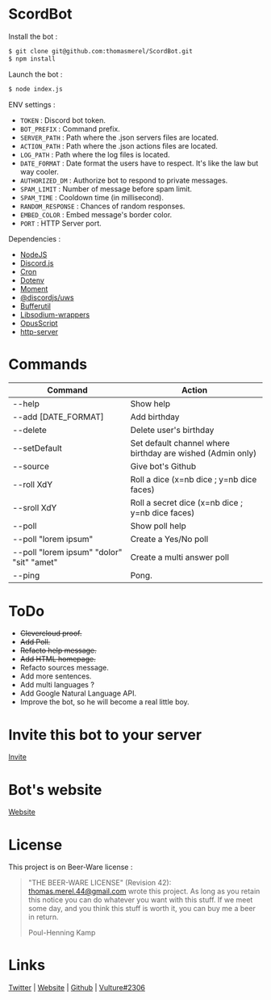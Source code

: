# ScordBot

Install the bot :
```sh
$ git clone git@github.com:thomasmerel/ScordBot.git
$ npm install
```

Launch the bot :
```sh
$ node index.js
```


ENV settings :
- `TOKEN` : Discord bot token.
- `BOT_PREFIX` : Command prefix.
- `SERVER_PATH` : Path where the .json servers files are located.
- `ACTION_PATH` : Path where the .json actions files are located.
- `LOG_PATH` : Path where the log files is located.
- `DATE_FORMAT` : Date format the users have to respect. It's like the law but way cooler.
- `AUTHORIZED_DM` : Authorize bot to respond to private messages.
- `SPAM_LIMIT` : Number of message before spam limit.
- `SPAM_TIME` : Cooldown time (in millisecond).
- `RANDOM_RESPONSE` : Chances of random responses.
- `EMBED_COLOR` : Embed message's border color.
- `PORT` : HTTP Server port.


Dependencies :
- [NodeJS](https://nodejs.org/en/)
- [Discord.js](https://www.npmjs.com/package/discord)
- [Cron](https://www.npmjs.com/package/cron)
- [Dotenv](https://www.npmjs.com/package/dotenv)
- [Moment](https://www.npmjs.com/package/moment)
- [@discordjs/uws](https://www.npmjs.com/package/@discordjs/uws)
- [Bufferutil](https://www.npmjs.com/package/bufferutil)
- [Libsodium-wrappers](https://www.npmjs.com/package/libsodium-wrappers)
- [OpusScript](https://www.npmjs.com/package/opusscript)
- [http-server](https://www.npmjs.com/package/http-server)

# Commands
| Command | Action |
| ------ | ------ |
| --help | Show help |
| --add [DATE_FORMAT] | Add birthday |
| --delete | Delete user's birthday |
| --setDefault | Set default channel where birthday are wished (Admin only) |
| --source | Give bot's Github |
| --roll XdY | Roll a dice (x=nb dice ; y=nb dice faces) |
| --sroll XdY | Roll a secret dice (x=nb dice ; y=nb dice faces) |
| --poll | Show poll help |
| --poll "lorem ipsum" | Create a Yes/No poll |
| --poll "lorem ipsum" "dolor" "sit" "amet" | Create a multi answer poll |
| --ping | Pong. |

# ToDo

- ~~Clevercloud proof.~~
- ~~Add Poll.~~
- ~~Refacto help message.~~
- ~~Add HTML homepage.~~
- Refacto sources message.
- Add more sentences.
- Add multi languages ?
- Add Google Natural Language API.
- Improve the bot, so he will become a real little boy.

# Invite this bot to your server

[Invite](https://discordapp.com/api/oauth2/authorize?client_id=678527921140400138&permissions=8&scope=bot)

# Bot's website

[Website](https://scordbot.thomas-merel.fr/)

# License

This project is on Beer-Ware license :

>  "THE BEER-WARE LICENSE" (Revision 42):
>  <thomas.merel.44@gmail.com> wrote this project.  As long as you retain this
>  notice you can do whatever you want with this stuff. If we meet some day,
>  and you think this stuff is worth it, you can buy me a beer in return.
>
>  Poul-Henning Kamp

# Links

[Twitter](https://twitter.com/Vulture___) | [Website](https://thomas-merel.fr) | [Github](https://github.com/thomasmerel) | [Vulture#2306](https://discordapp.com/)
